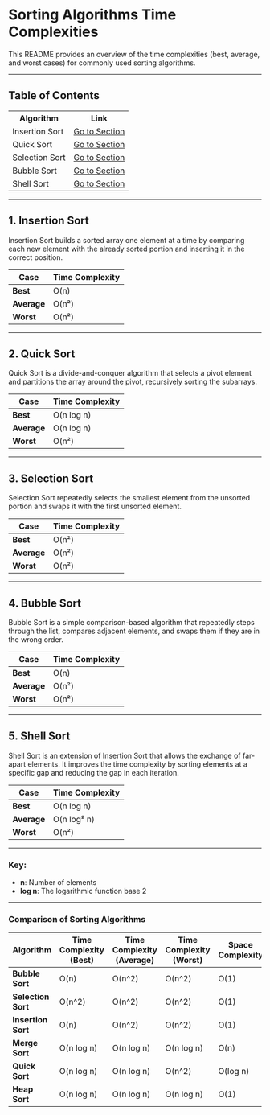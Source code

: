 # Sorting Algorithms Time Complexities

This README provides an overview of the time complexities (best, average, and worst cases) for commonly used sorting algorithms.

---

## Table of Contents

<div align="center">
  <table>
    <tr>
      <th>Algorithm</th>
      <th>Link</th>
    </tr>
    <tr>
      <td>Insertion Sort</td>
      <td><a href="#1-insertion-sort">Go to Section</a></td>
    </tr>
    <tr>
      <td>Quick Sort</td>
      <td><a href="#2-quick-sort">Go to Section</a></td>
    </tr>
    <tr>
      <td>Selection Sort</td>
      <td><a href="#3-selection-sort">Go to Section</a></td>
    </tr>
    <tr>
      <td>Bubble Sort</td>
      <td><a href="#4-bubble-sort">Go to Section</a></td>
    </tr>
    <tr>
      <td>Shell Sort</td>
      <td><a href="#5-shell-sort">Go to Section</a></td>
    </tr>
  </table>
</div>

---

## 1. Insertion Sort

Insertion Sort builds a sorted array one element at a time by comparing each new element with the already sorted portion and inserting it in the correct position.

| Case         | Time Complexity |
|--------------|-----------------|
| **Best**     | O(n)            |
| **Average**  | O(n²)           |
| **Worst**    | O(n²)           |

---

## 2. Quick Sort

Quick Sort is a divide-and-conquer algorithm that selects a pivot element and partitions the array around the pivot, recursively sorting the subarrays.

| Case         | Time Complexity |
|--------------|-----------------|
| **Best**     | O(n log n)      |
| **Average**  | O(n log n)      |
| **Worst**    | O(n²)           |

---

## 3. Selection Sort

Selection Sort repeatedly selects the smallest element from the unsorted portion and swaps it with the first unsorted element.

| Case         | Time Complexity |
|--------------|-----------------|
| **Best**     | O(n²)           |
| **Average**  | O(n²)           |
| **Worst**    | O(n²)           |

---

## 4. Bubble Sort

Bubble Sort is a simple comparison-based algorithm that repeatedly steps through the list, compares adjacent elements, and swaps them if they are in the wrong order.

| Case         | Time Complexity |
|--------------|-----------------|
| **Best**     | O(n)            |
| **Average**  | O(n²)           |
| **Worst**    | O(n²)           |

---

## 5. Shell Sort

Shell Sort is an extension of Insertion Sort that allows the exchange of far-apart elements. It improves the time complexity by sorting elements at a specific gap and reducing the gap in each iteration.

| Case         | Time Complexity |
|--------------|-----------------|
| **Best**     | O(n log n)      |
| **Average**  | O(n log² n)     |
| **Worst**    | O(n²)           |

---

### Key:
- **n**: Number of elements
- **log n**: The logarithmic function base 2

---


### Comparison of Sorting Algorithms

| Algorithm       | Time Complexity (Best) | Time Complexity (Average) | Time Complexity (Worst) | Space Complexity | Stable |
|------------------|------------------------|---------------------------|--------------------------|------------------|--------|
| **Bubble Sort**   | O(n)                   | O(n^2)                    | O(n^2)                   | O(1)             | Yes    |
| **Selection Sort**| O(n^2)                 | O(n^2)                    | O(n^2)                   | O(1)             | No     |
| **Insertion Sort**| O(n)                   | O(n^2)                    | O(n^2)                   | O(1)             | Yes    |
| **Merge Sort**    | O(n log n)            | O(n log n)               | O(n log n)              | O(n)             | Yes    |
| **Quick Sort**    | O(n log n)            | O(n log n)               | O(n^2)                   | O(log n)         | No     |
| **Heap Sort**     | O(n log n)            | O(n log n)               | O(n log n)              | O(1)             | No     |
